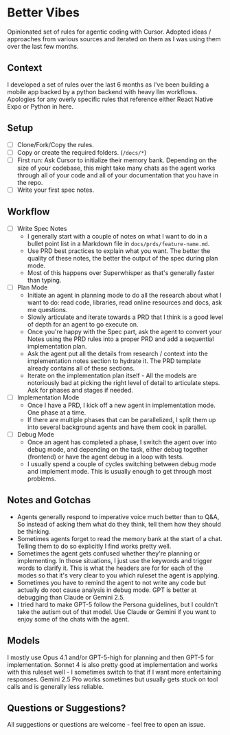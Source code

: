 # Better Vibes

Opinionated set of rules for agentic coding with Cursor. Adopted ideas / approaches from various sources and iterated on them as I was using them over the last few months.

## Context

I developed a set of rules over the last 6 months as I've been building a mobile app backed by a python backend with heavy llm workflows. Apologies for any overly specific rules that reference either React Native Expo or Python in here.

## Setup

- [ ] Clone/Fork/Copy the rules.
- [ ] Copy or create the required folders. (`/docs/*`)
- [ ] First run: Ask Cursor to initialize their memory bank. Depending on the size of your codebase, this might take many chats as the agent works through all of your code and all of your documentation that you have in the repo.
- [ ] Write your first spec notes.

## Workflow

- [ ] Write Spec Notes
  - I generally start with a couple of notes on what I want to do in a bullet point list in a Markdown file in `docs/prds/feature-name.md`.
  - Use PRD best practices to explain what you want. The better the quality of these notes, the better the output of the spec during plan mode.
  - Most of this happens over Superwhisper as that's generally faster than typing.
- [ ] Plan Mode
  - Initiate an agent in planning mode to do all the research about what I want to do: read code, libraries, read online resources and docs, ask me questions.
  - Slowly articulate and iterate towards a PRD that I think is a good level of depth for an agent to go execute on.
  - Once you're happy with the Spec part, ask the agent to convert your Notes using the PRD rules into a proper PRD and add a sequential implementation plan.
  - Ask the agent put all the details from research / context into the implementation notes section to hydrate it. The PRD template already contains all of these sections.
  - Iterate on the implementation plan itself - All the models are notoriously bad at picking the right level of detail to articulate steps. Ask for phases and stages if needed.
- [ ] Implementation Mode
  - Once I have a PRD, I kick off a new agent in implementation mode. One phase at a time.
  - If there are multiple phases that can be parallelized, I split them up into several background agents and have them cook in parallel.
- [ ] Debug Mode
  - Once an agent has completed a phase, I switch the agent over into debug mode, and depending on the task, either debug together (frontend) or have the agent debug in a loop with tests.
  - I usually spend a couple of cycles switching between debug mode and implement mode. This is usually enough to get through most problems.

## Notes and Gotchas

- Agents generally respond to imperative voice much better than to Q&A, So instead of asking them what do they think, tell them how they should be thinking.
- Sometimes agents forget to read the memory bank at the start of a chat. Telling them to do so explicitly I find works pretty well.
- Sometimes the agent gets confused whether they're planning or implementing. In those situations, I just use the keywords and trigger words to clarify it. This is what the headers are for for each of the modes so that it's very clear to you which ruleset the agent is applying.
- Sometimes you have to remind the agent to not write any code but actually do root cause analysis in debug mode. GPT is better at debugging than Claude or Gemini 2.5.
- I tried hard to make GPT-5 follow the Persona guidelines, but I couldn't take the autism out of that model. Use Claude or Gemini if you want to enjoy some of the chats with the agent.

## Models

I mostly use Opus 4.1 and/or GPT-5-high for planning and then GPT-5 for implementation. Sonnet 4 is also pretty good at implementation and works with this ruleset well - I sometimes switch to that if I want more entertaining responses. Gemini 2.5 Pro works sometimes but usually gets stuck on tool calls and is generally less reliable.

## Questions or Suggestions?

All suggestions or questions are welcome - feel free to open an issue.
